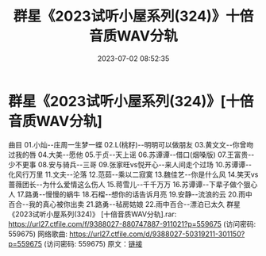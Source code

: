 ﻿---
title: 群星《2023试听小屋系列(324)》十倍音质WAV分轨
date: 2023-07-02 08:52:35
categories: WAV车载音乐、镜像
tags: 华语中文
---
# 群星《2023试听小屋系列(324)》[十倍音质WAV分轨]

曲目
01.小灿--庄周一生梦一蝶
02.L(桃籽)--明明可以做朋友
03.黄文文--你曾吻过我的唇
04.大美--愿他
05.于贞--天上谣
06.苏谭谭--借口(烟嗓版)
07.王富贵--少不更事
08.安与骑兵--三哥
09.张家旺vs悦开心--来人间走个过场
10.苏谭谭--化风行万里
11.文夫--沦落
12.范茹--乘以二寂寞
13.魏佳艺--你是什么风
14.笑天vs蔷薇团长--为什么爱情这么伤人
15.蒋雪儿--千千万万
16.苏谭谭--下辈子做个狠心人
17.路勇--慢慢的蜗牛
18.石榴--想你的话告诉月亮
19.安静--流浪的云
20.雨中百合--我的真心被你出卖
21.路勇--毡房姑娘
22.雨中百合--漂泊已太久
群星《2023试听小屋系列(324)》 [十倍音质WAV分轨].rar: https://url27.ctfile.com/f/9388027-880747887-911021?p=559675
(访问密码: 559675)
网络歌曲: https://url27.ctfile.com/d/9388027-50319211-301150?p=559675
(访问密码: 559675)
原文：[链接](https://blog.sina.com.cn/s/blog_1647c7e76010312j3.html)